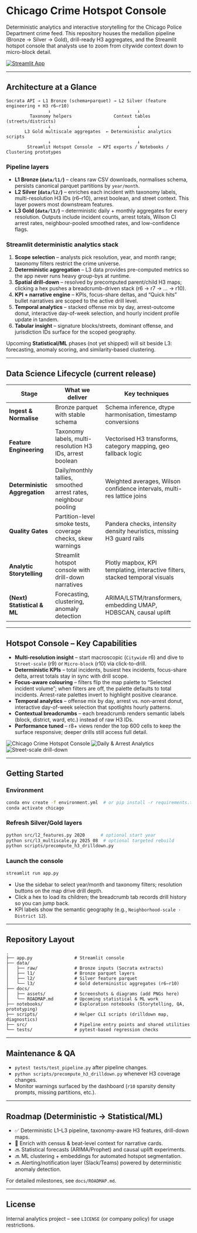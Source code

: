 # Chicago Crime Hotspot Console

Deterministic analytics and interactive storytelling for the Chicago Police Department crime feed. This repository houses the medallion pipeline (Bronze → Silver → Gold), drill-ready H3 aggregates, and the Streamlit hotspot console that analysts use to zoom from citywide context down to micro-block detail.

[![Streamlit App](https://static.streamlit.io/badges/streamlit_badge_black_white.svg)](https://chicagocrimes.streamlit.app/)

---

## Architecture at a Glance

```
Socrata API → L1 Bronze (schema+parquet) → L2 Silver (feature engineering + H3 r6–r10)
                ↓                                 ↓
         Taxonomy helpers                Context tables (streets/districts)
                ↓                                 ↓
       L3 Gold multiscale aggregates  ← Deterministic analytics scripts
                ↓                                 ↓
        Streamlit Hotspot Console  → KPI exports / Notebooks / Clustering prototypes
```

### Pipeline layers

- **L1 Bronze (`data/l1/`)** – cleans raw CSV downloads, normalises schema, persists canonical parquet partitions by `year/month`.
- **L2 Silver (`data/l2/`)** – enriches each incident with taxonomy labels, multi-resolution H3 IDs (r6–r10), arrest boolean, and street context. This layer powers most downstream features.
- **L3 Gold (`data/l3/`)** – deterministic daily + monthly aggregates for every resolution. Outputs include incident counts, arrest totals, Wilson CI arrest rates, neighbour-pooled smoothed rates, and low-confidence flags.

### Streamlit deterministic analytics stack

1. **Scope selection** – analysts pick resolution, year, and month range; taxonomy filters restrict the crime universe.
2. **Deterministic aggregation** – L3 data provides pre-computed metrics so the app never runs heavy group-bys at runtime.
3. **Spatial drill-down** – resolved by precomputed parent/child H3 maps; clicking a hex pushes a breadcrumb-driven stack (r6 → r7 → … → r10).
4. **KPI + narrative engine** – KPIs, focus-share deltas, and “Quick hits” bullet narratives are scoped to the active drill level.
5. **Temporal analytics** – stacked offense mix by day, arrest-outcome donut, interactive day-of-week selection, and hourly incident profile update in tandem.
6. **Tabular insight** – signature blocks/streets, dominant offense, and jurisdiction IDs surface for the scoped geography.

Upcoming **Statistical/ML** phases (not yet shipped) will sit beside L3: forecasting, anomaly scoring, and similarity-based clustering.

---

## Data Science Lifecycle (current release)

| Stage | What we deliver | Key techniques |
|-------|-----------------|----------------|
| **Ingest & Normalise** | Bronze parquet with stable schema | Schema inference, dtype harmonisation, timestamp conversions |
| **Feature Engineering** | Taxonomy labels, multi-resolution H3 IDs, arrest boolean | Vectorised H3 transforms, category mapping, geo fallback logic |
| **Deterministic Aggregation** | Daily/monthly tallies, smoothed arrest rates, neighbour pooling | Weighted averages, Wilson confidence intervals, multi-res lattice joins |
| **Quality Gates** | Partition-level smoke tests, coverage checks, skew warnings | Pandera checks, intensity density heuristics, missing H3 guard rails |
| **Analytic Storytelling** | Streamlit hotspot console with drill-down narratives | Plotly mapbox, KPI templating, interactive filters, stacked temporal visuals |
| **(Next) Statistical & ML** | Forecasting, clustering, anomaly detection | ARIMA/LSTM/transformers, embedding UMAP, HDBSCAN, causal uplift | 

---

## Hotspot Console – Key Capabilities

- **Multi-resolution insight** – start macroscopic (`Citywide` r6) and dive to `Street-scale` (r9) or `Micro-block` (r10) via click-to-drill.
- **Deterministic KPIs** – total incidents, busiest hex incidents, focus-share delta, arrest totals stay in sync with drill scope.
- **Focus-aware colouring** – filters flip the map palette to “Selected incident volume”; when filters are off, the palette defaults to total incidents. Arrest-rate palettes invert to highlight positive clearance.
- **Temporal analytics** – offense mix by day, arrest vs. non-arrest donut, interactive day-of-week selection that spotlights hourly patterns.
- **Contextual breadcrumbs** – each breadcrumb renders semantic labels (block, district, ward, etc.) instead of raw H3 IDs.
- **Performance tuned** – r8+ views render the top 600 cells to keep the surface responsive; deeper drills still access full detail.


![Chicago Crime Hotspot Console](docs/assets/hotspot-console-overview.png)
![Daily & Arrest Analytics](docs/assets/hotspot-console-analytics.png)
![Street-scale drill-down](docs/assets/hotspot-console-street-scale.png)

---

## Getting Started

### Environment

```bash
conda env create -f environment.yml  # or pip install -r requirements.txt
conda activate chicago
```

### Refresh Silver/Gold layers

```bash
python src/l2_features.py 2020      # optional start year
python src/l3_multiscale.py 2025 08  # optional targeted rebuild
python scripts/precompute_h3_drilldown.py
```

### Launch the console

```bash
streamlit run app.py
```

- Use the sidebar to select year/month and taxonomy filters; resolution buttons on the map drive drill depth.
- Click a hex to load its children; the breadcrumb tab records drill history so you can jump back.
- KPI labels show the semantic geography (e.g., `Neighborhood-scale · District 12`).

---

## Repository Layout

```
.
├── app.py                # Streamlit console
├── data/
│   ├── raw/              # Bronze inputs (Socrata extracts)
│   ├── l1/               # Bronze parquet layers
│   ├── l2/               # Silver feature parquet
│   └── l3/               # Gold deterministic aggregates (r6–r10)
├── docs/
│   ├── assets/           # Screenshots & diagrams (add PNGs here)
│   └── ROADMAP.md        # Upcoming statistical & ML work
├── notebooks/            # Exploration notebooks (Storytelling, QA, prototyping)
├── scripts/              # Helper CLI scripts (drilldown map, diagnostics)
├── src/                  # Pipeline entry points and shared utilities
└── tests/                # pytest-based regression checks
```

---

## Maintenance & QA

- `pytest tests/test_pipeline.py` after pipeline changes.
- `python scripts/precompute_h3_drilldown.py` whenever H3 coverage changes.
- Monitor warnings surfaced by the dashboard (`r10` sparsity density prompts, missing partitions, etc.).

---

## Roadmap (Deterministic → Statistical/ML)

- ✅ Deterministic L1–L3 pipeline, taxonomy-aware H3 features, drill-down maps.
- 🔄 Enrich with census & beat-level context for narrative cards.
- 🔜 Statistical forecasts (ARIMA/Prophet) and causal uplift experiments.
- 🔜 ML clustering + embeddings for automated hotspot segmentation.
- 🔜 Alerting/notification layer (Slack/Teams) powered by deterministic anomaly detection.

For detailed milestones, see `docs/ROADMAP.md`.

---

## License

Internal analytics project – see `LICENSE` (or company policy) for usage restrictions.
